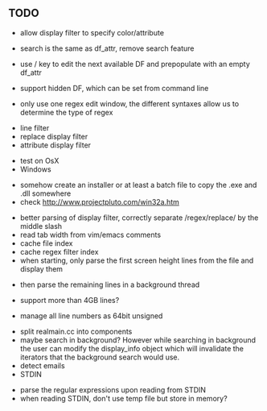 TODO
----

- allow display filter to specify color/attribute
 + search is the same as df_attr, remove search feature
  * use / key to edit the next available DF and prepopulate with an empty df_attr
 + support hidden DF, which can be set from command line

- only use one regex edit window, the different syntaxes allow us to determine the type of regex
 * line filter
 * replace display filter
 * attribute display filter

- test on OsX
- Windows
 + somehow create an installer or at least a batch file to copy the .exe and .dll somewhere
 + check http://www.projectpluto.com/win32a.htm
- better parsing of display filter, correctly separate /regex/replace/ by the middle slash
- read tab width from vim/emacs comments
- cache file index
- cache regex filter index
- when starting, only parse the first screen height lines from the file and display them
 + then parse the remaining lines in a background thread
- support more than 4GB lines?
 + manage all line numbers as 64bit unsigned
- split realmain.cc into components
- maybe search in background? However while searching in background the user can modify the display_info object which will invalidate the iterators that the background search would use.
- detect emails
- STDIN
 + parse the regular expressions upon reading from STDIN
 + when reading STDIN, don't use temp file but store in memory?
